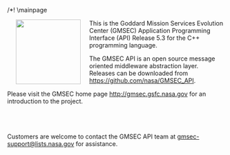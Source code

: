 
/*! \mainpage

<img src="../../gmsec_logo.png" width="150" height="150" style="margin: 0px 20px 0px 20px;" align="left">

This is the Goddard Mission Services Evolution Center (GMSEC) Application Programming Interface (API)
Release 5.3 for the C++ programming language.

The GMSEC API is an open source message oriented middleware abstraction layer. Releases can be
downloaded from <a href="https://github.com/nasa/GMSEC_API">https://github.com/nasa/GMSEC_API</a>.

Please visit the GMSEC home page <a href="http://gmsec.gsfc.nasa.gov">http://gmsec.gsfc.nasa.gov</a>
for an introduction to the project.

<br>
<br>
<br>
Customers are welcome to contact the GMSEC API team at <a href="mailto://gmsec-support@lists.nasa.gov">gmsec-support@lists.nasa.gov</a> for assistance.
